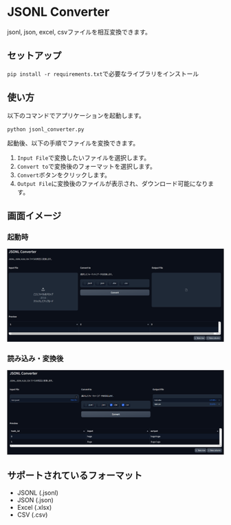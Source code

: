 # JSONL Converter

jsonl, json, excel, csvファイルを相互変換できます。

## セットアップ
`pip install -r requirements.txt`で必要なライブラリをインストール

## 使い方
以下のコマンドでアプリケーションを起動します。

```
python jsonl_converter.py
```

起動後、以下の手順でファイルを変換できます。
1. `Input File`で変換したいファイルを選択します。
2. `Convert to`で変換後のフォーマットを選択します。
3. `Convert`ボタンをクリックします。
4. `Output File`に変換後のファイルが表示され、ダウンロード可能になります。

## 画面イメージ
### 起動時
![](docs/images/ui_1.png)

### 読み込み・変換後
![](docs/images/ui_2.png)

## サポートされているフォーマット
- JSONL (.jsonl)
- JSON (.json)
- Excel (.xlsx)
- CSV (.csv)